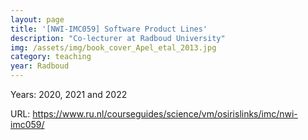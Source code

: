```yaml
---
layout: page
title: '[NWI-IMC059] Software Product Lines'
description: "Co-lecturer at Radboud University"
img: /assets/img/book_cover_Apel_etal_2013.jpg
category: teaching
year: Radboud
---
```


Years: 2020, 2021 and 2022

URL: <https://www.ru.nl/courseguides/science/vm/osirislinks/imc/nwi-imc059/>